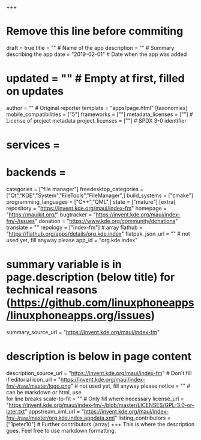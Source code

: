  
+++
# Remove this line before commiting
draft = true
title = "" # Name of the app
description = "" # Summary describing the app
date = "2019-02-01" # Date when the app was added
# updated = "" # Empty at first, filled on updates
author = "" # Original reporter
template = "apps/page.html"
[taxonomies]
mobile_compatibilities = ["5"]
frameworks = [""]
metadata_licenses = [""] # License of project metadata
project_licenses = [""] # SPDX 3-0 identifier
# services = 
# backends = 
categories = ["file manager"]
freedesktop_categories = ["Qt","KDE","System","FileTools","FileManager",]
build_systems = ["cmake"]
programming_languages = ["C++","QML",]
state = ["mature"]
[extra]
repository = "https://invent.kde.org/maui/index-fm"
homepage = "https://mauikit.org/"
bugtracker = "https://invent.kde.org/maui/index-fm/-/issues"
donation = "https://www.kde.org/community/donations"
translate = ""
repology = ["index-fm"] # array
flathub = "https://flathub.org/apps/details/org.kde.index"
flatpak_json_url = "" # not used yet, fill anyway please
app_id = "org.kde.index"
# summary variable is in page.description (below title) for technical reasons (https://github.com/linuxphoneapps/linuxphoneapps.org/issues)
summary_source_url = "https://invent.kde.org/maui/index-fm"
# description is below in page content
description_source_url = "https://invent.kde.org/maui/index-fm" # Don't fill if editorial
icon_url = "https://invent.kde.org/maui/index-fm/-/raw/master/logo.png" # not used yet, fill anyway please
notice = "" # can be markdown or html, use <br> for line breaks
scale-to-fit = "" # Only fill where necessary
license_url = "https://invent.kde.org/maui/index-fm/-/blob/master/LICENSES/GPL-3.0-or-later.txt"
appstream_xml_url = "https://invent.kde.org/maui/index-fm/-/raw/master/org.kde.index.appdata.xml"
listing_contributors = ["1peter10"] # Further contributors (array)
+++
This is where the description goes. Feel free to use markdown formatting.
